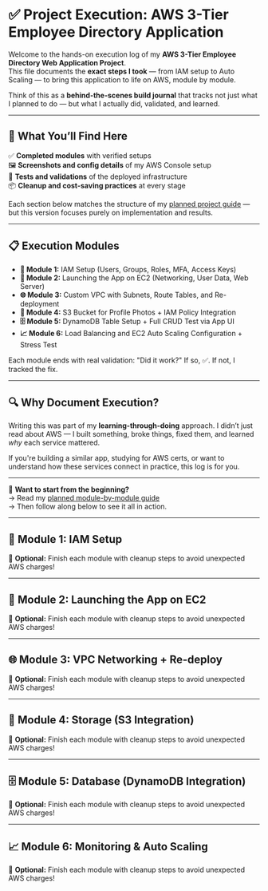 # ✅ Project Execution: AWS 3-Tier Employee Directory Application

Welcome to the hands-on execution log of my **AWS 3-Tier Employee Directory Web Application Project**.  
This file documents the **exact steps I took** — from IAM setup to Auto Scaling — to bring this application to life on AWS, module by module.

Think of this as a **behind-the-scenes build journal** that tracks not just what I planned to do — but what I actually did, validated, and learned.

---

## 🧠 What You’ll Find Here

✅ **Completed modules** with verified setups  
🖼️ **Screenshots and config details** of my AWS Console setup  
🧪 **Tests and validations** of the deployed infrastructure  
📦 **Cleanup and cost-saving practices** at every stage

Each section below matches the structure of my [planned project guide](./planned.md) — but this version focuses purely on implementation and results.

---

## 📋 Execution Modules

- **🚀 Module 1:** IAM Setup (Users, Groups, Roles, MFA, Access Keys)  
- **🚀 Module 2:** Launching the App on EC2 (Networking, User Data, Web Server)  
- **🌐 Module 3:** Custom VPC with Subnets, Route Tables, and Re-deployment  
- **💾 Module 4:** S3 Bucket for Profile Photos + IAM Policy Integration  
- **🗄️ Module 5:** DynamoDB Table Setup + Full CRUD Test via App UI  
- **📈 Module 6:** Load Balancing and EC2 Auto Scaling Configuration + Stress Test

Each module ends with real validation: "Did it work?" If so, ✅. If not, I tracked the fix.

---

## 🔍 Why Document Execution?

Writing this was part of my **learning-through-doing** approach. I didn’t just read about AWS — I built something, broke things, fixed them, and learned *why* each service mattered.

If you're building a similar app, studying for AWS certs, or want to understand how these services connect in practice, this log is for you.

---

📎 **Want to start from the beginning?**  
→ Read my [planned module-by-module guide](./planned.md)  
→ Then follow along below to see it all in action.

---

## 🚀 Module 1: IAM Setup

<!-- Fill in details of setting up IAM users, groups, policies, roles, MFA, etc -->
🧹 **Optional:** Finish each module with cleanup steps to avoid unexpected AWS charges!

---

## 🚀 Module 2: Launching the App on EC2

<!-- Fill in EC2 launch steps, user data script, validation steps -->
🧹 **Optional:** Finish each module with cleanup steps to avoid unexpected AWS charges!

---

## 🌐 Module 3: VPC Networking + Re-deploy

<!-- Custom VPC, subnets, IGW, route tables, and app redeployment -->
🧹 **Optional:** Finish each module with cleanup steps to avoid unexpected AWS charges!

---

## 💾 Module 4: Storage (S3 Integration)

<!-- S3 bucket creation, bucket policy, EC2 app update, test upload -->
🧹 **Optional:** Finish each module with cleanup steps to avoid unexpected AWS charges!

---

## 🗄️ Module 5: Database (DynamoDB Integration)

<!-- DynamoDB table creation, full CRUD test via app -->
🧹 **Optional:** Finish each module with cleanup steps to avoid unexpected AWS charges!

---

## 📈 Module 6: Monitoring & Auto Scaling

<!-- Load balancer setup, ASG, launch template, stress test, scale-out -->
🧹 **Optional:** Finish each module with cleanup steps to avoid unexpected AWS charges!
